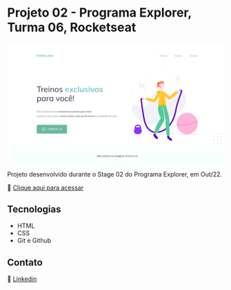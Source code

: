 # Projeto 02 - Programa Explorer, Turma 06, Rocketseat

![screenshot](images/screenshot.png)

Projeto desenvolvido durante o Stage 02 do Programa Explorer, em Out/22.

🔗 [Clique aqui para acessar](https://renato-albuquerque.github.io/projeto-02-explorer/)

## Tecnologias

- HTML
- CSS
- Git e Github

## Contato

🔗 [Linkedin](https://www.linkedin.com/in/renato-malbuquerque/)